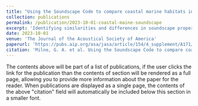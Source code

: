```yaml
---
title: "Using the Soundscape Code to compare coastal marine habitats in the Gulf of Maine"
collection: publications
permalink: /publication/2023-10-01-coastal-maine-soundscape
excerpt: 'Identifying similarities and differences in soundscape properties among coastal marine habitats is valuable for determining indicators of habitat composition, assessing functional connectivity among habitats, and informing management decisions regarding the soundscapes of these habitats. The “Soundscape Code,” proposed and developed by Dylan Wilford, enables rapid calculation of values for four salient soundscape properties: amplitude, impulsivity, periodicity, and dissimilarity. This enables multivariate statistical analyses to quantitatively compare soundscapes in different habitat types and geographic regions. The objective of the current work was to determine whether geographic region or habitat type accounts for more variability in coastal soundscape properties. Passive acoustic recordings were acquired in three different habitat types (sand, macroalgae, and eelgrass dominated substrates), in each of four different geographic locations along the New Hampshire/Maine coastline, to compare the soundscapes of habitats with varied biological and geophysical substrate composition. Results indicate that geographic location accounted for more variability in the soundscapes than habitat type, suggesting that habitats’ local connectivity outweighs acoustic and biological uniformity of the same habitat type over broader spatial scales. Future analyses will incorporate metagenomic data for predictive modeling of habitat composition through the combined use of passive acoustic monitoring and metabarcoding of seawater samples.'
date: 2023-10-01
venue: 'The Journal of the Acoustical Society of America'
paperurl: 'https://pubs.aip.org/asa/jasa/article/154/4_supplement/A171/2924121/Using-the-Soundscape-Code-to-compare-coastal'
citation: 'Milne, G. A. et al. Using the Soundscape Code to compare coastal marine habitats in the Gulf of Maine. The Journal of the Acoustical Society of America 154, A171 (2023) doi:10.1121/10.0023165'
---
```


The contents above will be part of a list of publications, if the user clicks the link for the publication than the contents of section will be rendered as a full page, allowing you to provide more information about the paper for the reader. When publications are displayed as a single page, the contents of the above "citation" field will automatically be included below this section in a smaller font.
